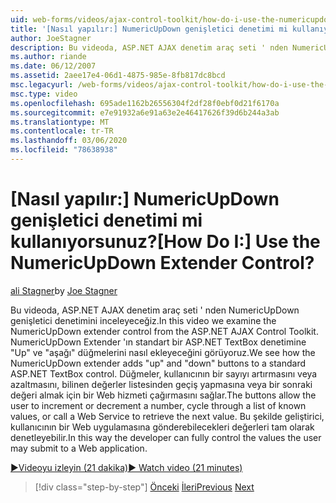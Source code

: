 ```yaml
---
uid: web-forms/videos/ajax-control-toolkit/how-do-i-use-the-numericupdown-extender-control
title: '[Nasıl yapılır:] NumericUpDown genişletici denetimi mi kullanıyorsunuz? | Microsoft Docs'
author: JoeStagner
description: Bu videoda, ASP.NET AJAX denetim araç seti ' nden NumericUpDown genişletici denetimini inceleyeceğiz. NumericUpDown Extender 'ın nasıl ' yukarı ' ve ' aşağı ' ekleyeceğini görüyoruz...
ms.author: riande
ms.date: 06/12/2007
ms.assetid: 2aee17e4-06d1-4875-985e-8fb817dc8bcd
msc.legacyurl: /web-forms/videos/ajax-control-toolkit/how-do-i-use-the-numericupdown-extender-control
msc.type: video
ms.openlocfilehash: 695ade1162b26556304f2df28f0ebf0d21f6170a
ms.sourcegitcommit: e7e91932a6e91a63e2e46417626f39d6b244a3ab
ms.translationtype: MT
ms.contentlocale: tr-TR
ms.lasthandoff: 03/06/2020
ms.locfileid: "78638938"
---
```

# <a name="how-do-i-use-the-numericupdown-extender-control"></a><span data-ttu-id="f2b5a-105">[Nasıl yapılır:] NumericUpDown genişletici denetimi mi kullanıyorsunuz?</span><span class="sxs-lookup"><span data-stu-id="f2b5a-105">[How Do I:] Use the NumericUpDown Extender Control?</span></span>

<span data-ttu-id="f2b5a-106">[ali Stagner](https://github.com/JoeStagner)</span><span class="sxs-lookup"><span data-stu-id="f2b5a-106">by [Joe Stagner](https://github.com/JoeStagner)</span></span>

<span data-ttu-id="f2b5a-107">Bu videoda, ASP.NET AJAX denetim araç seti ' nden NumericUpDown genişletici denetimini inceleyeceğiz.</span><span class="sxs-lookup"><span data-stu-id="f2b5a-107">In this video we examine the NumericUpDown extender control from the ASP.NET AJAX Control Toolkit.</span></span> <span data-ttu-id="f2b5a-108">NumericUpDown Extender 'ın standart bir ASP.NET TextBox denetimine "Up" ve "aşağı" düğmelerini nasıl ekleyeceğini görüyoruz.</span><span class="sxs-lookup"><span data-stu-id="f2b5a-108">We see how the NumericUpDown extender adds "up" and "down" buttons to a standard ASP.NET TextBox control.</span></span> <span data-ttu-id="f2b5a-109">Düğmeler, kullanıcının bir sayıyı artırmasını veya azaltmasını, bilinen değerler listesinden geçiş yapmasına veya bir sonraki değeri almak için bir Web hizmeti çağırmasını sağlar.</span><span class="sxs-lookup"><span data-stu-id="f2b5a-109">The buttons allow the user to increment or decrement a number, cycle through a list of known values, or call a Web Service to retrieve the next value.</span></span> <span data-ttu-id="f2b5a-110">Bu şekilde geliştirici, kullanıcının bir Web uygulamasına gönderebilecekleri değerleri tam olarak denetleyebilir.</span><span class="sxs-lookup"><span data-stu-id="f2b5a-110">In this way the developer can fully control the values the user may submit to a Web application.</span></span>

[<span data-ttu-id="f2b5a-111">&#9654;Videoyu izleyin (21 dakika)</span><span class="sxs-lookup"><span data-stu-id="f2b5a-111">&#9654; Watch video (21 minutes)</span></span>](https://channel9.msdn.com/Blogs/ASP-NET-Site-Videos/how-do-i-use-the-numericupdown-extender-control)

> [!div class="step-by-step"]
> <span data-ttu-id="f2b5a-112">[Önceki](how-do-i-use-the-pagingbulletedlist-extender-control.md)
> [İleri](how-do-i-use-the-aspnet-ajax-validatorcallout-extender.md)</span><span class="sxs-lookup"><span data-stu-id="f2b5a-112">[Previous](how-do-i-use-the-pagingbulletedlist-extender-control.md)
[Next](how-do-i-use-the-aspnet-ajax-validatorcallout-extender.md)</span></span>
